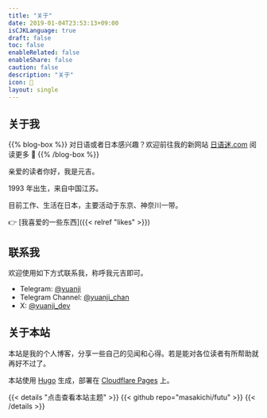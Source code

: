 ```yaml
---
title: "关于"
date: 2019-01-04T23:53:13+09:00
isCJKLanguage: true
draft: false
toc: false
enableRelated: false
enableShare: false
caution: false
description: "关于"
icon: 🙏
layout: single
---
```


## 关于我

{{% blog-box %}}
对日语或者日本感兴趣？欢迎前往我的新网站
<a href="https://riyumi.com" target="_blank" rel="noopener" data-umami-event="about-page-riyumi">日语迷.com</a>
阅读更多 🚀
{{% /blog-box %}}

亲爱的读者你好，我是元吉。

1993 年出生，来自中国江苏。

目前工作、生活在日本，主要活动于东京、神奈川一带。

👉 [我喜爱的一些东西]({{< relref "likes" >}})

## 联系我

欢迎使用如下方式联系我，称呼我元吉即可。

- Telegram: [@yuanji](https://t.me/yuanji)
- Telegram Channel: [@yuanji_chan](https://t.me/yuanji_chan)
- X: [@yuanji_dev](https://x.com/intent/follow?screen_name=yuanji_dev)

## 关于本站

本站是我的个人博客，分享一些自己的见闻和心得。若是能对各位读者有所帮助就再好不过了。

本站使用 [Hugo](https://gohugo.io/) 生成，部署在 [Cloudflare Pages](https://pages.cloudflare.com/) 上。

{{< details "点击查看本站主题" >}}
{{< github repo="masakichi/futu" >}}
{{< /details >}}
